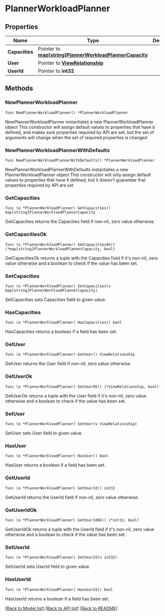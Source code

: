 # PlannerWorkloadPlanner

## Properties

Name | Type | Description | Notes
------------ | ------------- | ------------- | -------------
**Capacities** | Pointer to [**map[string]PlannerWorkloadPlannerCapacity**](planner.WorkloadPlannerCapacity.md) |  | [optional] 
**User** | Pointer to [**ViewRelationship**](view.Relationship.md) |  | [optional] 
**UserId** | Pointer to **int32** |  | [optional] 

## Methods

### NewPlannerWorkloadPlanner

`func NewPlannerWorkloadPlanner() *PlannerWorkloadPlanner`

NewPlannerWorkloadPlanner instantiates a new PlannerWorkloadPlanner object
This constructor will assign default values to properties that have it defined,
and makes sure properties required by API are set, but the set of arguments
will change when the set of required properties is changed

### NewPlannerWorkloadPlannerWithDefaults

`func NewPlannerWorkloadPlannerWithDefaults() *PlannerWorkloadPlanner`

NewPlannerWorkloadPlannerWithDefaults instantiates a new PlannerWorkloadPlanner object
This constructor will only assign default values to properties that have it defined,
but it doesn't guarantee that properties required by API are set

### GetCapacities

`func (o *PlannerWorkloadPlanner) GetCapacities() map[string]PlannerWorkloadPlannerCapacity`

GetCapacities returns the Capacities field if non-nil, zero value otherwise.

### GetCapacitiesOk

`func (o *PlannerWorkloadPlanner) GetCapacitiesOk() (*map[string]PlannerWorkloadPlannerCapacity, bool)`

GetCapacitiesOk returns a tuple with the Capacities field if it's non-nil, zero value otherwise
and a boolean to check if the value has been set.

### SetCapacities

`func (o *PlannerWorkloadPlanner) SetCapacities(v map[string]PlannerWorkloadPlannerCapacity)`

SetCapacities sets Capacities field to given value.

### HasCapacities

`func (o *PlannerWorkloadPlanner) HasCapacities() bool`

HasCapacities returns a boolean if a field has been set.

### GetUser

`func (o *PlannerWorkloadPlanner) GetUser() ViewRelationship`

GetUser returns the User field if non-nil, zero value otherwise.

### GetUserOk

`func (o *PlannerWorkloadPlanner) GetUserOk() (*ViewRelationship, bool)`

GetUserOk returns a tuple with the User field if it's non-nil, zero value otherwise
and a boolean to check if the value has been set.

### SetUser

`func (o *PlannerWorkloadPlanner) SetUser(v ViewRelationship)`

SetUser sets User field to given value.

### HasUser

`func (o *PlannerWorkloadPlanner) HasUser() bool`

HasUser returns a boolean if a field has been set.

### GetUserId

`func (o *PlannerWorkloadPlanner) GetUserId() int32`

GetUserId returns the UserId field if non-nil, zero value otherwise.

### GetUserIdOk

`func (o *PlannerWorkloadPlanner) GetUserIdOk() (*int32, bool)`

GetUserIdOk returns a tuple with the UserId field if it's non-nil, zero value otherwise
and a boolean to check if the value has been set.

### SetUserId

`func (o *PlannerWorkloadPlanner) SetUserId(v int32)`

SetUserId sets UserId field to given value.

### HasUserId

`func (o *PlannerWorkloadPlanner) HasUserId() bool`

HasUserId returns a boolean if a field has been set.


[[Back to Model list]](../README.md#documentation-for-models) [[Back to API list]](../README.md#documentation-for-api-endpoints) [[Back to README]](../README.md)


